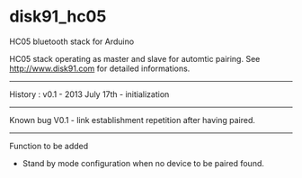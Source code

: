disk91_hc05
===========

HC05 bluetooth stack for Arduino

HC05 stack operating as master and slave for automtic pairing.
See http://www.disk91.com for detailed informations.

-------------------------------------------------------------
History :
v0.1 - 2013 July 17th - initialization


-------------------------------------------------------------
Known bug
V0.1 - link establishment repetition after having paired.


-------------------------------------------------------------
Function to be added
* Stand by mode configuration when no device to be paired found. 
